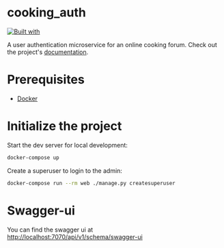 # cooking_auth

[![Built with](https://img.shields.io/badge/Built_with-Cookiecutter_Django_Rest-F7B633.svg)](https://github.com/agconti/cookiecutter-django-rest)

A user authentication microservice for an online cooking forum. Check out the project's [documentation](http://Filo01.github.io/cooking_auth/).

# Prerequisites

- [Docker](https://docs.docker.com/docker-for-mac/install/)

# Initialize the project

Start the dev server for local development:

```bash
docker-compose up
```

Create a superuser to login to the admin:

```bash
docker-compose run --rm web ./manage.py createsuperuser
```

# Swagger-ui

You can find the swagger ui at [http://localhost:7070/api/v1/schema/swagger-ui](http://localhost:7070/api/v1/schema/swagger-ui)

